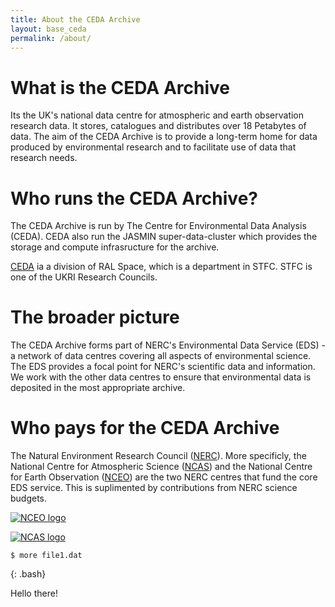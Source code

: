 ```yaml
---
title: About the CEDA Archive
layout: base_ceda
permalink: /about/
---
```

# What is the CEDA Archive
Its the UK's national data centre for atmospheric and earth observation research data. It stores, catalogues and distributes over 18 Petabytes of data.  The aim of the CEDA Archive is to provide a long-term home for data produced by environmental research and to facilitate use of data that research needs.

# Who runs the CEDA Archive?
The CEDA Archive is run by The Centre for Environmental Data Analysis (CEDA). CEDA also run the JASMIN super-data-cluster which provides the storage and compute infrasructure for the archive. 

[CEDA](https://www.ceda.ac.uk/) ia a division of RAL Space, which is a department in STFC. STFC is one of the UKRI Research Councils.

# The broader picture
The CEDA Archive forms part of NERC's Environmental Data Service (EDS) - a network of data centres covering all aspects of environmental science. The EDS provides a focal point for NERC's scientific data and information. We work with the other data centres to ensure that environmental data is deposited in the most appropriate archive.

# Who pays for the CEDA Archive
The Natural Environment Research Council ([NERC](https://nerc.ukri.org/)). More specificly, the National Centre for Atmospheric Science ([NCAS](https://ncas.ac.uk/)) and the National Centre for Earth Observation ([NCEO](https://www.nceo.ac.uk/)) are the two NERC centres that fund the core EDS service. This is suplimented by contributions from NERC science budgets.

<a href="http://www.nceo.ac.uk" title="STFC"><img
        src="https://artefacts.ceda.ac.uk/themes/orgtheme_ceda_serv/0.2/_assets/img/nceologo200.png"
        title="NCEO logo" alt="NCEO logo"></a>

<a href="http://www.ncas.ac.uk" title="NCAS"><img
        src="https://artefacts.ceda.ac.uk/themes/orgtheme_ceda_serv/0.2/_assets/img/ncas_logo_transparent_blacktext.png"
        title="NCAS logo" alt="NCAS logo"></a>


~~~
$ more file1.dat
~~~
{: .bash}

Hello there!
